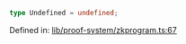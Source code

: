 ```ts
type Undefined = undefined;
```

Defined in: [lib/proof-system/zkprogram.ts:67](https://github.com/o1-labs/o1js/blob/89b7d1522af805d6d4c45a96d7a9cbc29a457aec/src/lib/proof-system/zkprogram.ts#L67)
